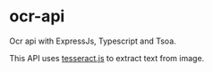 # ocr-api
Ocr api with ExpressJs, Typescript and Tsoa.
<p>This API uses <a href="https://www.npmjs.com/package/tesseract.js">tesseract.js</a> to extract text from image.</p>
